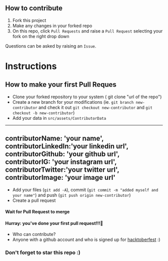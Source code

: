 ## How to contribute

1. Fork this project
2. Make any changes in your forked repo 
3. On this repo, click `Pull Requests` and raise a `Pull Request` selecting your fork on the right drop down

Questions can be asked by raising an `Issue`.

# Instructions

## How to make your first Pull Reques

- Clone your forked repository to your system ( git clone "url of the repo")		
- Create a new branch for your modifications (ie. `git branch new-contributor` and check it out `git checkout new-contributor` and `git checkout -b new-contributor`)		
- Add your data in `src/assets/ContributorData`		
---		
contributorName: 'your name',
contributorLinkedIn:'your linkedin url',
contributorGithub: 'your github url',
contributorIG: 'your instagram url',
contributorTwitter:'your twitter url',
contributorImage: 'your image url'
---		
- Add your files (`git add -A`), commit (`git commit -m "added myself and your name"`) and push (`git push origin new-contributor`)		
- Create a pull request		

 #### Wait for Pull Request to merge	

 #### Hurray: you've done your first pull request!!!🎉


- Who can contribute?
- Anyone with a github account and who is signed up for
 [hacktoberfest](https://hacktoberfest.digitalocean.com/) :)



 ### Don't forget to star this repo :) 
 





